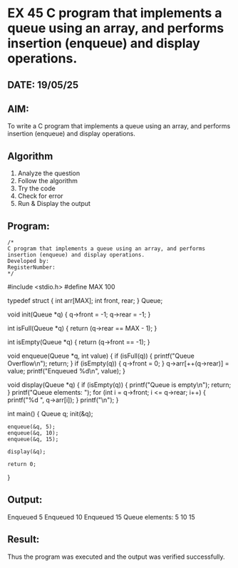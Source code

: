 # EX 45 C program that implements a queue using an array, and performs insertion (enqueue) and display operations.
## DATE: 19/05/25
## AIM:
To write a C program that implements a queue using an array, and performs insertion (enqueue) and display operations. 

## Algorithm
1. Analyze the question
2. Follow the algorithm
3. Try the code
4.  Check for error
5. Run & Display the output
## Program:
```
/*
C program that implements a queue using an array, and performs insertion (enqueue) and display operations.
Developed by: 
RegisterNumber:  
*/
```
#include <stdio.h>
#define MAX 100

typedef struct {
    int arr[MAX];
    int front, rear;
} Queue;

void init(Queue *q) {
    q->front = -1;
    q->rear = -1;
}

int isFull(Queue *q) {
    return (q->rear == MAX - 1);
}

int isEmpty(Queue *q) {
    return (q->front == -1);
}

void enqueue(Queue *q, int value) {
    if (isFull(q)) {
        printf("Queue Overflow\n");
        return;
    }
    if (isEmpty(q)) {
        q->front = 0;
    }
    q->arr[++(q->rear)] = value;
    printf("Enqueued %d\n", value);
}

void display(Queue *q) {
    if (isEmpty(q)) {
        printf("Queue is empty\n");
        return;
    }
    printf("Queue elements: ");
    for (int i = q->front; i <= q->rear; i++) {
        printf("%d ", q->arr[i]);
    }
    printf("\n");
}

int main() {
    Queue q;
    init(&q);

    enqueue(&q, 5);
    enqueue(&q, 10);
    enqueue(&q, 15);

    display(&q);

    return 0;
}


## Output:

Enqueued 5
Enqueued 10
Enqueued 15
Queue elements: 5 10 15 

## Result:
Thus the program was executed and the output was verified successfully.
